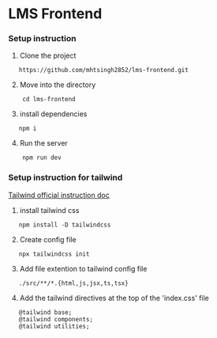 # LMS Frontend

### Setup instruction

1. Clone the project

```
   https://github.com/mhtsingh2852/lms-frontend.git
```

2. Move into the directory

```
    cd lms-frontend
```

3. install dependencies

```
   npm i
```

4. Run the server 
 
 ```
     npm run dev
 ```


### Setup instruction for tailwind

[Tailwind official instruction doc](https://tailwindcss.com/docs/installation)

1. install tailwind css

```
   npm install -D tailwindcss
```

2. Create config file

```
   npx tailwindcss init
```

3. Add file extention to tailwind config file

```
   ./src/**/*.{html,js,jsx,ts,tsx}
``` 

4. Add the tailwind directives at the top of the 'index.css' file

```
   @tailwind base;
   @tailwind components;
   @tailwind utilities;
```